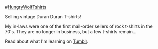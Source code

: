 #[HungryWolfTshirts](http://hungrywolftshirts.com/)

Selling vintage Duran Duran T-shirts!

My in-laws were one of the first mail-order sellers of rock t-shirts in the 70's. They are no longer in business, but a few t-shirts remain...

Read about what I'm learning on [Tumblr](http://arch2dev.tumblr.com/tagged/hungrywolftshirts).
